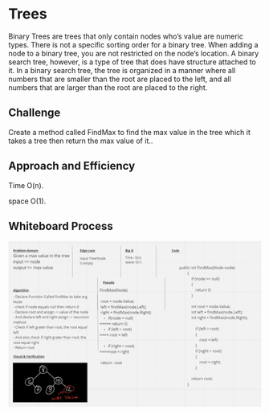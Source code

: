 # Trees
Binary Trees are trees that only contain nodes who’s value are numeric types. There is not a specific sorting order for a binary tree. When adding a node to a binary tree, you are not restricted on the node’s location. A binary search tree, however, is a type of tree that does have structure attached to it. In a binary search tree, the tree is organized in a manner where all numbers that are smaller than the root are placed to the left, and all numbers that are larger than the root are placed to the right.

## Challenge
Create a method called FindMax to find the max value in the tree which it takes a tree then return the max value of it..

## Approach and Efficiency
Time O(n).

space O(1).

## Whiteboard Process
![image](../images/TreeMaxValue.png)